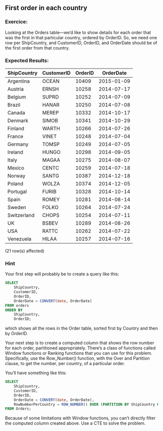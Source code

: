## First order in each country

### Exercice:

Looking at the Orders table—we’d like to show details for each order that was the first in that particular country, ordered by OrderID.
So, we need one row per ShipCountry, and CustomerID, OrderID, and OrderDate should be of the first order from that country.


### Expected Results:

| ShipCountry  | CustomerID | OrderID | OrderDate |
|--------------|------------|---------|-----------|
| Argentina    | OCEAN      | 10409   | 2015-01-09|
| Austria      | ERNSH      | 10258   | 2014-07-17|
| Belgium      | SUPRD      | 10252   | 2014-07-09|
| Brazil       | HANAR      | 10250   | 2014-07-08|
| Canada       | MEREP      | 10332   | 2014-10-17|
| Denmark      | SIMOB      | 10341   | 2014-10-29|
| Finland      | WARTH      | 10266   | 2014-07-26|
| France       | VINET      | 10248   | 2014-07-04|
| Germany      | TOMSP      | 10249   | 2014-07-05|
| Ireland      | HUNGO      | 10298   | 2014-09-05|
| Italy        | MAGAA      | 10275   | 2014-08-07|
| Mexico       | CENTC      | 10259   | 2014-07-18|
| Norway       | SANTG      | 10387   | 2014-12-18|
| Poland       | WOLZA      | 10374   | 2014-12-05|
| Portugal     | FURIB      | 10328   | 2014-10-14|
| Spain        | ROMEY      | 10281   | 2014-08-14|
| Sweden       | FOLKO      | 10264   | 2014-07-24|
| Switzerland  | CHOPS      | 10254   | 2014-07-11|
| UK           | BSBEV      | 10289   | 2014-08-26|
| USA          | RATTC      | 10262   | 2014-07-22|
| Venezuela    | HILAA      | 10257   | 2014-07-16|

(21 row(s) affected)

### Hint

Your first step will probably be to create a query like this:
```sql
SELECT
    ShipCountry,
    CustomerID,
    OrderID,
    OrderDate = CONVERT(date, OrderDate)
FROM orders
ORDER BY
    ShipCountry,
    OrderID;
```
which shows all the rows in the Order table, sorted first by Country and then by OrderID.

Your next step is to create a computed column that shows the row number for each order, partitioned appropriately.
There’s a class of functions called Window functions or Ranking functions that you can use for this problem. Specifically, use the Row_Number() function, with the Over and Partition clause, to get the number, per country, of a particular order.

You’ll have something like this:
```sql
SELECT
    ShipCountry,
    CustomerID,
    OrderID,
    OrderDate = CONVERT(date, OrderDate),
    RowNumberPerCountry = ROW_NUMBER() OVER (PARTITION BY ShipCountry ORDER BY ShipCountry, OrderID)
FROM Orders;
```
Because of some limitations with Window functions, you can’t directly filter the computed column created above. Use a CTE to solve the problem.